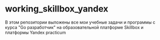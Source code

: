 # working_skillbox_yandex
В этом репозитории выложены все мои учебные задачи и программы с курса "Go разработчик" на образовательной платформе Skillbox и платформы Yandex practicum
